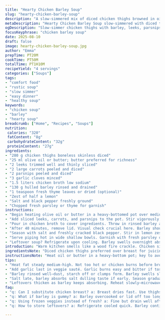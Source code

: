 ```yaml
---
title: "Hearty Chicken Barley Soup"
slug: "hearty-chicken-barley-soup"
description: "A slow-simmered mix of diced chicken thighs browned in oil, with sautéed leeks and parsnips, joined by fragrant garlic. Chicken broth simmers with rinsed hulled barley until chewy but tender. Finished with fresh thyme and lemon zest to brighten the earthiness. No dairy or nuts. Rustic, filling bowl that rewards patience. Substitutions include chicken breast or vegetable broth. Watch barley texture closely as it absorbs liquid and swells. Balanced salt brings out the layered flavors. A staple to lean on when winter bites or recovery needs nurturing. Slightly altered from classic with root swaps and timing tweaks for more depth."
metaDescription: "Hearty Chicken Barley Soup slow-simmered with diced thighs, leeks, parsnips, garlic, fresh thyme, lemon zest. Rustic, filling, layered flavor and texture bowl."
ogDescription: "Slow-simmer chicken thighs with barley, leeks, parsnips, fresh thyme. Watch barley swell, add lemon zest last. Rustic soup with chewy texture and bright finish."
focusKeyphrase: "chicken barley soup"
date: 2025-08-10
draft: false
image: hearty-chicken-barley-soup.jpg
author: "Emma"
prepTime: PT20M
cookTime: PT50M
totalTime: PT1H10M
recipeYield: "4 servings"
categories: ["Soups"]
tags:
- "comfort food"
- "rustic soup"
- "slow simmer"
- "easy dinner"
- "healthy soup"
keywords:
- "chicken soup"
- "barley"
- "hearty soup"
breadcrumb: ["Home", "Recipes", "Soups"]
nutrition: 
 calories: "320"
 fatContent: "8g"
 carbohydrateContent: "32g"
 proteinContent: "27g"
ingredients:
- "280 g chicken thighs boneless skinless diced"
- "25 ml olive oil or butter; butter preferred for richness"
- "2 leeks trimmed well and thinly sliced"
- "2 large carrots peeled and diced"
- "2 parsnips peeled and diced"
- "3 garlic cloves minced"
- "1.5 liters chicken broth low sodium"
- "130 g hulled barley rinsed and drained"
- "1 teaspoon fresh thyme leaves or dried (optional)"
- "Zest of half a lemon"
- "Salt and black pepper freshly ground"
- "Chopped fresh parsley or thyme for garnish"
instructions:
- "Begin heating olive oil or butter in a heavy-bottomed pot over medium-high heat. The oil should shimmer but not smoke. Toss in diced chicken in one layer, no crowding. Let brown undisturbed until golden on one side, about 4-5 minutes. Flip quickly to color the other faces; you want caramelization not stew."
- "Add sliced leeks, carrots, and parsnips to the pot. Stir vigorously, scrape browned bits at bottom with a wooden spoon. Cook for 3-4 minutes until veggies sweat and soften slightly but retain some bite. Aromas will deepen. Toss in garlic last to avoid burning, stir for 30 seconds."
- "Pour in chicken broth to cover ingredients. Throw in rinsed barley and sprinkle thyme leaves over top. Stir to mix. Increase heat until you see a gentle vigorous boil, then immediately reduce to low to maintain a simmer. Cover with a tight lid."
- "After 40 minutes, remove lid. Visual check crucial here. Barley should have a tender chew, plumped but not mushy. Vegetables soft and integrated. If broth level looks low, add small amounts of hot water or broth to keep soupy consistency."
- "Season with salt and freshly cracked black pepper. Stir in lemon zest to cut through richness and bring a subtle brightness. Taste repeatedly. Adjust seasoning incrementally; barley can muddle salt but final balance is key."
- "Serve piping hot in wide shallow bowls. Garnish with fresh parsley or thyme leaves for color and herbaceous punch. The texture layering - chewy barley, tender veggies, rich chicken - is everything."
- "Leftover soup? Refrigerate upon cooling. Barley swells overnight absorbing excess broth; thin with water or broth before reheating. Use a lid to minimize moisture loss. Reheat slowly on the stove to preserve texture."
introduction: "Warm kitchen smells like a wood fire crackle. Chicken sizzles, skinless thighs for juicy, no dryness like breast can sometimes bring. Leeks and parsnips swap in for celery; deeper earthiness, softness. Barley's chewy but not pasty. I’ve banged on about getting that perfect simmer—watch that lid, steam escape or it turns gummy or dry. Garlic added late—burnt garlic ruins it all. Lemon zest last step? Transforming. I learned that the hard way. Salt measured in pauses, careful not to kill the depth. If in a pinch, frozen mixed root veggies do a fine job but fresh is best—texture flips fast. Stirring scrapes fond bits, those magic umami. No rush, low heat, patience makes layers. Sometimes add a hit of white wine before broth; explosion of flavor. But keep it simple if rushed. This soup humbles me every time."
ingredientsNote: "Diced chicken thighs preferred over breast for juiciness and more forgiving texture under long cooking. Butter or olive oil? If you want richness, butter, but olive oil plays nicer for a cleaner finish—your call. Leeks provide a mild onion background but celery and parsnips add a woody earthiness, less sharp and more subtle sweetness. Barley is hulled; rinsing key to remove dust/starch so it doesn't clump or leave grit. Slow cooking develops nutty flavor and body but keep tabs to prevent overcooking which renders barley gluey. Garlic must be minced fine and added last in the vegetable sauté to avoid bitterness from overcooking. Thyme is optional but a small herbaceous lift that cuts heaviness. Lemon zest final for brightness; no juice, as liquid acidity will alter soup’s body unpredictably. Salt cautiously added; broth salinity varies, better to add at finish than early confusion. Parsley garnish fresh, chopped, neat for herby lift and presentation. Frozen rather than fresh veggies is acceptable in a pinch; drain well to avoid watering down broth. Keep stock low sodium to control salt better."
instructionsNote: "Heat oil or butter in a heavy-bottom pot; key to avoid stick or burning is steady medium-high heat—not roaring but enough to brown. Do not overcrowd chicken so pieces sear rather than steam. Turning chicken only once or twice helps crust form. After adding veggies, move fast but gently; you want them sweating not frying, so keep stirring frequent but gentle. Cook carrots and parsnips until just tender to retain bite; overcooking leads to mush. Garlic last to prevent bitter black spots. Adding broth cold kills heat momentarily; no problem, but know simmer won't start fast. Bring broth and barley to boil uncovered to see boil bubbles, then low simmer with lid sets stage without liquid rushing off. Watch after 35-40 minutes, barley absorbs much slow then speeds. Check texture often last 10 minutes. Adjust with hot liquids if too thick. Season late always; barley absorbs salt dulling flavor early on. Lemon zest needs to go at end for final brightness without cooking off aroma. Serve hot; left overs thicken, loosen with hot water or broth and reheat steadily or microwave with lid to keep moisture. Use wooden spoon scrape pan bottom during cooking—brown bits bring great flavor but dark stuck bits burn—beware!"
tips:
- "Heat fat steady medium-high. Not too hot or chicken burns before browning. Flip chicken once golden, quick but gentle. Crowdless pan is key; steaming kills crust. Chicken thighs hold moisture better than breast. Texture forgiving with longer simmer. Watch for oil shimmer, not smoke; too hot burns flavor fast."
- "Add garlic last in veggie sauté. Garlic burns easy and bitter if tossed early. Leeks, carrots, parsnips sweat longer; they soften but keep bite. Stir often but gently; scrape fond bits with wooden spoon to lift flavor. Don’t overcook roots; mushy dulls soup. Garlic aroma sharp but short burst, final minute only."
- "Barley rinsed well—dust, starch off or clumps form. Barley swells slow then fast around 35-40 minutes. Keep lid tight to hold steam, but check liquid level often. Add hot water or broth if too thick; thin soup better than gluey mass. Simmer low, steady, not boil wild. Bubbles gentle but consistent. Barley texture key feature here."
- "Salt late, barley absorbs salt dulling taste if early. Season gradually, taste repeatedly. Lemon zest last; brightness without juice avoids soup body change. Fresh thyme optional, but adds subtle lift if available. Garnish parsley or thyme chopped fine for visual punch and herb smell right before serving. Keeps aroma fresh, not cooked down."
- "Leftovers thicken as barley keeps absorbing. Reheat slowly—microwave with lid to trap moisture or stove low heat with splash broth. Thin with water if too thick or dry. Barley gluey? Add acid or fresh herbs to brighten and break monotony. Freeze okay but texture suffers; fresh leftovers best within 48 hrs."
faq:
- "q: Can I substitute chicken breast? a: Breast dries fast. Use thighs if possible. If breast, watch closely, shorter brown time, add liquid sooner. Texture less forgiving but doable."
- "q: What if barley is gummy? a: Barley overcooked or lid off too long. Add hot water broth thin it out. Next try low simmer, covered. Rinse barley well before cooking to remove starch. Use finger test: chewy, not mushy."
- "q: Using frozen veggies instead of fresh? a: Fine but drain well after thawing so broth doesn’t water down. Texture softer; adjust cooking time less. Watch liquid levels, frozen release water. Good fallback to fresh but expect subtle flavor difference."
- "q: How to store leftovers? a: Refrigerate cooled quick. Barley continues absorbing liquids overnight; add water or broth before reheating. Freeze okay but texture change. Reheat slow on stove or microwave with cover to keep moisture. Avoid reheating multiple times."

---
```

